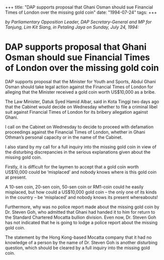 +++ 
title: "DAP supports proposal that Ghani Osman should sue Financial Times of London over the missing gold coin"
date: "1994-07-24"
tags:
+++

_by Parliamentary Opposition Leader, DAP Secretary-General and MP for Tanjung, Lim Kit Siang, in Petaling Jaya on Sunday, July 24, 1994:_

# DAP supports proposal that Ghani Osman should sue Financial Times of London over the missing gold coin

DAP supports proposal that the Minister for Youth and Sports, Abdul Ghani Osman should take legal action against the Financial Times of London for alleging that the Minister received a gold coin worth US$10,000 as a bribe.</u>

The Law Minister, Datuk Syed Hamid Albar, said in Kota Tinggi two days ago that the Cabinet would decide on Wednesday whether to file a criminal libel suit against Financial Times of London for its bribery allegation against Ghani.

I call on the Cabinet on Wednesday to decide to proceed with defamation proceedings against the Financial Times of London, whether in Ghani Othman’s personal capacity or in the name of the Cabinet.

I also stand by my call for a full inquiry into the missing gold coin in view of the disturbing discrepancies in the serious explanations given about the missing gold coin.

Firstly, it is difficult for the laymen to accept that a gold coin worth US$10,000 could be ‘misplaced’ and nobody knows where is this gold coin at present.

A 10-sen coin, 20-sen coin, 50-sen coin or RM1-coin could he easily misplaced, but how could a US$10,000 gold coin – the only one of its kinds in the country – be ‘misplaced’ and nobody knows its present whereabouts!

Furthermore, why was no police report made about the missing gold coin by Dr. Steven Goh, who admitted that Ghani had handed it to him for return to the Standard Chartered Mocatta bullion division. Even now, Dr. Steven Goh has not indicated that he is going to lodge a police report about the missing gold coin.

The statement by the Hong Kong-based Mocatta company that it had no knowledge of a person by the name of Dr. Steven Goh is another disturbing question, which should be cleared by a full inquiry into the missing gold coin.
 
